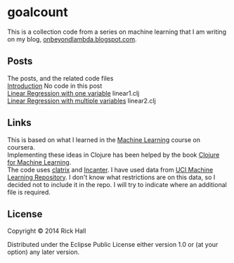 # goalcount

This is a collection code from a series on machine learning that I am writing on my blog, [onbeyondlambda.blogspot.com](onbeyondlambda.blogspot.com).  

## Posts
The posts, and the related code files  
[Introduction](http://onbeyondlambda.blogspot.com/2014/03/ml-class-notes-lesson-1-introduction.html) No code in this post  
[Linear Regression with one variable](http://onbeyondlambda.blogspot.com/2014/07/linear-regression-in-clojure-part-i.html) linear1.clj  
[Linear Regression with multiple variables](http://onbeyondlambda.blogspot.com/2014/07/machine-learning-in-clojure-part-2.html) linear2.clj  

## Links
This is based on what I learned in the [Machine Learning](https://www.coursera.org/course/ml) course on coursera.  
Implementing these ideas in Clojure has been helped by the book [Clojure for Machine Learning](http://www.amazon.com/Clojure-Machine-Learning-Akhil-Wali/dp/1783284358/).  
The code uses [clatrix](https://github.com/tel/clatrix) and [Incanter](http://incanter.org/).
I have used data from [UCI Machine Learning Repository](http://archive.ics.uci.edu/ml/index.html). I don't know what restrictions are on this data, so I decided not to include it in the repo. I will try to indicate where an additional file is required.  

## License

Copyright © 2014 Rick Hall

Distributed under the Eclipse Public License either version 1.0 or (at
your option) any later version.
